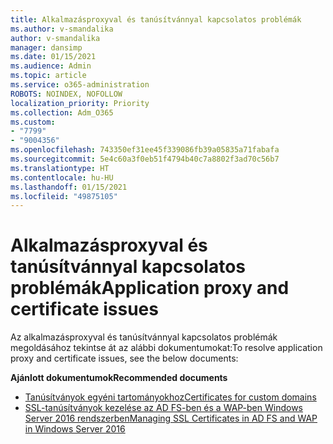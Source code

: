 ```yaml
---
title: Alkalmazásproxyval és tanúsítvánnyal kapcsolatos problémák
ms.author: v-smandalika
author: v-smandalika
manager: dansimp
ms.date: 01/15/2021
ms.audience: Admin
ms.topic: article
ms.service: o365-administration
ROBOTS: NOINDEX, NOFOLLOW
localization_priority: Priority
ms.collection: Adm_O365
ms.custom:
- "7799"
- "9004356"
ms.openlocfilehash: 743350ef31ee45f339086fb39a05835a71fabafa
ms.sourcegitcommit: 5e4c60a3f0eb51f4794b40c7a8802f3ad70c56b7
ms.translationtype: HT
ms.contentlocale: hu-HU
ms.lasthandoff: 01/15/2021
ms.locfileid: "49875105"
---
```

# <a name="application-proxy-and-certificate-issues"></a><span data-ttu-id="2e796-102">Alkalmazásproxyval és tanúsítvánnyal kapcsolatos problémák</span><span class="sxs-lookup"><span data-stu-id="2e796-102">Application proxy and certificate issues</span></span>

<span data-ttu-id="2e796-103">Az alkalmazásproxyval és tanúsítvánnyal kapcsolatos problémák megoldásához tekintse át az alábbi dokumentumokat:</span><span class="sxs-lookup"><span data-stu-id="2e796-103">To resolve application proxy and certificate issues, see the below documents:</span></span>

<span data-ttu-id="2e796-104">**Ajánlott dokumentumok**</span><span class="sxs-lookup"><span data-stu-id="2e796-104">**Recommended documents**</span></span>

- [<span data-ttu-id="2e796-105">Tanúsítványok egyéni tartományokhoz</span><span class="sxs-lookup"><span data-stu-id="2e796-105">Certificates for custom domains</span></span>](https://docs.microsoft.com/azure/active-directory/manage-apps/application-proxy-configure-custom-domain#certificates-for-custom-domains)
- [<span data-ttu-id="2e796-106">SSL-tanúsítványok kezelése az AD FS-ben és a WAP-ben Windows Server 2016 rendszerben</span><span class="sxs-lookup"><span data-stu-id="2e796-106">Managing SSL Certificates in AD FS and WAP in Windows Server 2016</span></span>](https://docs.microsoft.com/windows-server/identity/ad-fs/operations/manage-ssl-certificates-ad-fs-wap)


